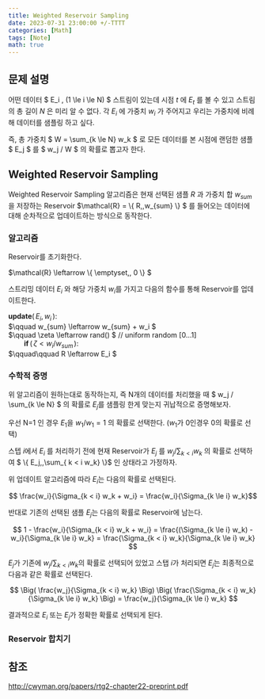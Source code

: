 ```yaml
---
title: Weighted Reservoir Sampling
date: 2023-07-31 23:00:00 +/-TTTT
categories: [Math]
tags: [Note]  
math: true
---
```


## 문제 설명

어떤 데이터 $ E_i \, (1 \le i \le N) $ 스트림이 있는데 시점 $t$ 에 $E_t$ 를 볼 수 있고 스트림의 총 길이 $N$ 은 미리 알 수 없다. 각 $E_i$ 에 가중치 $w_i$ 가 주어지고 우리는 가중치에 비례해 데이터를 샘플링 하고 싶다.

즉, 총 가중치 $ W = \sum_{k \le N} w_k $ 로 모든 데이터를 본 시점에 랜덤한 샘플 $ E_j $ 를 $ w_j / W $ 의 확률로 뽑고자 한다.

## Weighted Reservoir Sampling

Weighted Reservoir Sampling 알고리즘은 현재 선택된 샘플 $R$ 과 가중치 합 $w_{sum}$ 을 저장하는 Reservoir $\mathcal{R} = \\{ R,\,w_{sum} \\} $ 를 들어오는 데이터에 대해 순차적으로 업데이트하는 방식으로 동작한다.


### 알고리즘

Reservoir를 초기화한다.

$\mathcal{R} \leftarrow \\{ \emptyset,\, 0 \\} $

스트리밍 데이터 $E_i$ 와 해당 가중치 $w_i$를 가지고 다음의 함수를 통해 Reservoir를 업데이트한다.

$\textbf{update}(\,E_i,\,w_i\,):$  
$\qquad w_{sum} \leftarrow  w_{sum} + w_i $  
$\qquad \zeta \leftarrow rand() $  // $\text{uniform random [0...1]}$  
$\qquad \textbf{if}\, (\, \zeta < w_i / w_{sum\,} ):$  
$\qquad\qquad R \leftarrow E_i $  

### 수학적 증명

위 알고리즘이 원하는대로 동작하는지, 즉 N개의 데이터를 처리했을 때 $ w_j / \sum_{k \le N} $ 의 확률로 $E_j$를 샘플링 한게 맞는지 귀납적으로 증명해보자.

우선 N=1 인 경우 $E_1$을 $w_1/w_1 = 1$ 의 확률로 선택한다. ($w_1$가 0인경우 0의 확률로 선택)

스텝 $i$에서 $E_i$ 를 처리하기 전에 현재 Reservoir가 $E_j$ 를 $w_j / \sum_{k < i} w_k$ 의 확률로 선택하여 $ \\{ E_j,\,\sum_{ k < i w_k} \\}$ 인 상태라고 가정하자.

위 업데이트 알고리즘에 따라 $E_i$는 다음의 확률로 선택된다.

$$ \frac{w_i}{\Sigma_{k < i} w_k + w_i} = \frac{w_i}{\Sigma_{k \le i} w_k}$$

반대로 기존의 선택된 샘플 $E_j$는 다음의 확률로 Reservoir에 남는다.

$$ 1 - \frac{w_i}{\Sigma_{k < i} w_k + w_i} = \frac{(\Sigma_{k \le i} w_k) - w_i}{\Sigma_{k \le i} w_k} = \frac{\Sigma_{k < i} w_k}{\Sigma_{k \le i} w_k} $$ 

$E_j$가 기존에 $w_j / \sum_{k < i} w_k$의 확률로 선택되어 있었고 스탭 $i$가 처리되면 $E_j$는 최종적으로 다음과 같은 확률로 선택된다.  

$$ \Big( \frac{w_j}{\Sigma_{k < i} w_k} \Big) \Big( \frac{\Sigma_{k < i} w_k}{\Sigma_{k \le i} w_k} \Big) = \frac{w_j}{\Sigma_{k \le i} w_k} $$

결과적으로 $E_i$ 또는 $E_j$가 정확한 확률로 선택되게 된다.

### Reservoir 합치기



## 참조

<http://cwyman.org/papers/rtg2-chapter22-preprint.pdf>  



